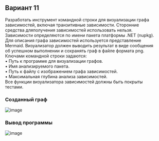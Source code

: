 ## Вариант 11
Разработать инструмент командной строки для визуализации графа зависимостей, включая транзитивные зависимости.
Сторонние средства дляполучения зависимостей использовать нельзя.  
Зависимости определяются по имени пакета платформы .NET (nupkg). Для описания графа зависимостей используется представление Mermaid. Визуализатор должен выводить результат в виде сообщения об успешном выполнении и сохранять граф в файле формата png.  
Ключами командной строки задаются:  
• Путь к программе для визуализации графов.  
• Имя анализируемого пакета.  
• Путь к файлу с изображением графа зависимостей.  
• Максимальная глубина анализа зависимостей.    
Все функции визуализатора зависимостей должны быть покрыты тестами.  
### Созданный граф
![image](https://github.com/lckate/konfig_menegment/blob/main/home_work2/graph.png.png)
### Вывод программы
![image](https://github.com/lckate/konfig_menegment/blob/main/home_work2/test_conf2.png)
